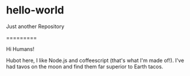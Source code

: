 # hello-world
Just another Repository

=========

Hi Humans!

Hubot here, I like Node.js and coffeescript (that's what I'm made of!).
I've had tavos on the moon and find them far superior to Earth tacos.
